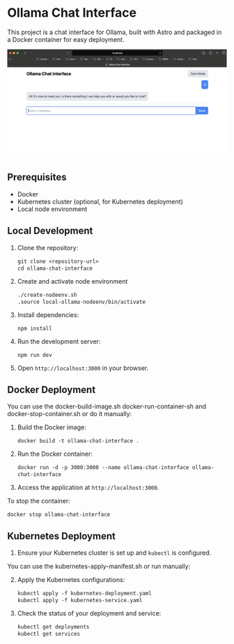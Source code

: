 # Ollama Chat Interface

This project is a chat interface for Ollama, built with Astro and packaged in a Docker container for easy deployment.

![Ollama Chat Interface Screenshot](screenshot.png)


## Prerequisites

- Docker
- Kubernetes cluster (optional, for Kubernetes deployment)
- Local node environment

## Local Development

1. Clone the repository:
   ```
   git clone <repository-url>
   cd ollama-chat-interface
   ```
2. Create and activate node environment

   ```
   ./create-nodeenv.sh
   .source local-ollama-nodeenv/bin/activate    
    ```

2. Install dependencies:
   ```
   npm install
   ```

3. Run the development server:
   ```
   npm run dev
   ```

4. Open `http://localhost:3000` in your browser.

## Docker Deployment

You can use the docker-build-image.sh docker-run-container-sh and docker-stop-container.sh or do it manually:

1. Build the Docker image:
   ```
   docker build -t ollama-chat-interface .
   ```

2. Run the Docker container:
   ```
   docker run -d -p 3000:3000 --name ollama-chat-interface ollama-chat-interface
   ```

3. Access the application at `http://localhost:3000`.

To stop the container:
```
docker stop ollama-chat-interface
```

## Kubernetes Deployment

1. Ensure your Kubernetes cluster is set up and `kubectl` is configured.

You can use the kubernetes-apply-manifest.sh or run manually:

2. Apply the Kubernetes configurations:
   ```
   kubectl apply -f kubernetes-deployment.yaml
   kubectl apply -f kubernetes-service.yaml
   ```

3. Check the status of your deployment and service:
   ```
   kubectl get deployments
   kubectl get services
   ```
